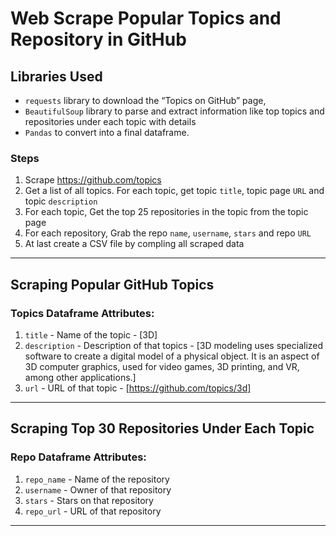 # Web Scrape Popular Topics and Repository in GitHub
## Libraries Used
- `requests` library to download the “Topics on GitHub” page,
- `BeautifulSoup` library to parse and extract information like top topics and repositories under each topic with details
- `Pandas` to convert into a final dataframe.
### Steps
1. Scrape https://github.com/topics
2. Get a list of all topics. For each topic, get topic `title`, topic page `URL` and topic `description`
3. For each topic, Get the top 25 repositories in the topic from the topic page
4. For each repository, Grab the repo `name`, `username`, `stars` and repo `URL`
5. At last create a CSV file by compling all scraped data
---
## Scraping Popular GitHub Topics
### Topics Dataframe Attributes:
1. `title` - Name of the topic - [3D]
2. `description` - Description of that topics - [3D modeling uses specialized software to create a digital model of a physical object. It is an aspect of 3D computer graphics, used for video games, 3D printing, and VR, among other applications.]
3. `url` - URL of that topic - [https://github.com/topics/3d]
---
## Scraping Top 30 Repositories Under Each Topic
### Repo Dataframe Attributes:
1. `repo_name` - Name of the repository
2. `username` - Owner of that repository
3. `stars` - Stars on that repository
4. `repo_url` - URL of that repository
---
